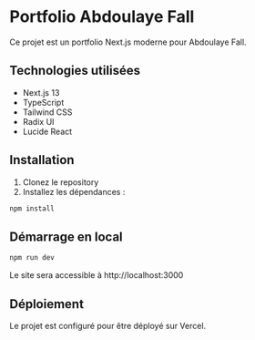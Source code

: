 # Portfolio Abdoulaye Fall

Ce projet est un portfolio Next.js moderne pour Abdoulaye Fall.

## Technologies utilisées

- Next.js 13
- TypeScript
- Tailwind CSS
- Radix UI
- Lucide React

## Installation

1. Clonez le repository
2. Installez les dépendances :
```bash
npm install
```

## Démarrage en local

```bash
npm run dev
```

Le site sera accessible à http://localhost:3000

## Déploiement

Le projet est configuré pour être déployé sur Vercel.
